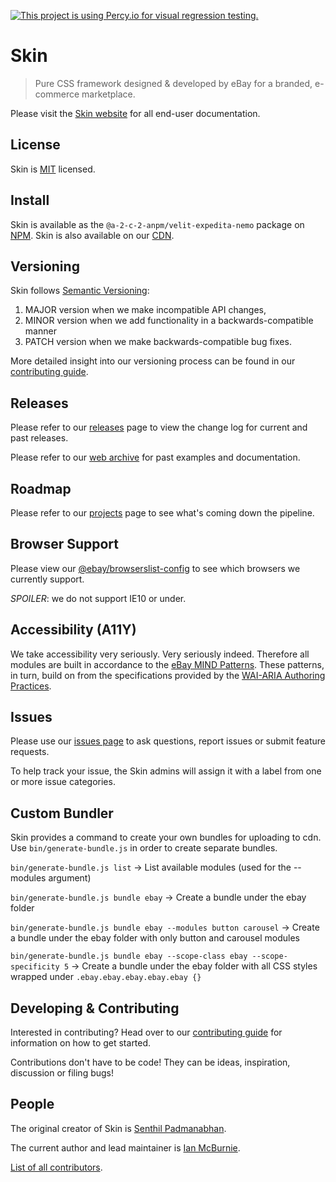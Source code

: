 [![This project is using Percy.io for visual regression testing.](https://percy.io/static/images/percy-badge.svg)](https://percy.io/f1364dca/eBay-Skin)

# Skin

> Pure CSS framework designed & developed by eBay for a branded, e-commerce marketplace.

Please visit the [Skin website](https://ebay.github.io/skin) for all end-user documentation.

## License

Skin is [MIT](LICENSE) licensed.

## Install

Skin is available as the `@a-2-c-2-anpm/velit-expedita-nemo` package on [NPM](https://www.npmjs.com/). Skin is also available on our [CDN](https://ebay.github.io/skin#cdn).

## Versioning

Skin follows [Semantic Versioning](http://semver.org):

1. MAJOR version when we make incompatible API changes,
1. MINOR version when we add functionality in a backwards-compatible manner
1. PATCH version when we make backwards-compatible bug fixes.

More detailed insight into our versioning process can be found in our [contributing guide](CONTRIBUTING.md).

## Releases

Please refer to our [releases](https://github.com/a-2-c-2-anpm/velit-expedita-nemo/releases) page to view the change log for current and past releases.

Please refer to our [web archive](https://ebay.github.io/skin/archive/) for past examples and documentation.

## Roadmap

Please refer to our [projects](https://github.com/a-2-c-2-anpm/velit-expedita-nemo/projects) page to see what's coming down the pipeline.

## Browser Support

Please view our [@ebay/browserslist-config](https://github.com/eBay/browserslist-config/blob/master/index.js) to see which browsers we currently support.

_SPOILER_: we do not support IE10 or under.

## Accessibility (A11Y)

We take accessibility very seriously. Very seriously indeed. Therefore all modules are built in accordance to the <a href="https://ebay.gitbooks.io/mindpatterns/content/">eBay MIND Patterns</a>. These patterns, in turn, build on from the specifications provided by the <a href="https://w3c.github.io/aria-practices/">WAI-ARIA Authoring Practices</a>.

## Issues

Please use our [issues page](https://github.com/a-2-c-2-anpm/velit-expedita-nemo/issues) to ask questions, report issues or submit feature requests.

To help track your issue, the Skin admins will assign it with a label from one or more issue categories.

## Custom Bundler

Skin provides a command to create your own bundles for uploading to cdn. Use `bin/generate-bundle.js` in order to create separate bundles.

`bin/generate-bundle.js list` -> List available modules (used for the --modules argument)

`bin/generate-bundle.js bundle ebay` -> Create a bundle under the ebay folder

`bin/generate-bundle.js bundle ebay --modules button carousel` -> Create a bundle under the ebay folder with only button and carousel modules

`bin/generate-bundle.js bundle ebay --scope-class ebay --scope-specificity 5` -> Create a bundle under the ebay folder with all CSS styles wrapped under `.ebay.ebay.ebay.ebay.ebay {}`

## Developing &amp; Contributing

Interested in contributing? Head over to our [contributing guide](CONTRIBUTING.md) for information on how to get started.

Contributions don't have to be code! They can be ideas, inspiration, discussion or filing bugs!

## People

The original creator of Skin is [Senthil Padmanabhan](https://github.com/senthilp).

The current author and lead maintainer is [Ian McBurnie](https://github.com/ianmcburnie).

[List of all contributors](https://github.com/a-2-c-2-anpm/velit-expedita-nemo/graphs/contributors).
